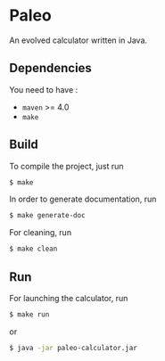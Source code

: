# Paleo

An evolved calculator written in Java.

## Dependencies

You need to have :

* `maven` >= 4.0
* `make`

## Build

To compile the project, just run 

```zsh
$ make
```

In order to generate documentation, run 

```zsh
$ make generate-doc
```

For cleaning, run 

```zsh
$ make clean
```

## Run

For launching the calculator, run 

```zsh
$ make run
``` 

or 

```zsh
$ java -jar paleo-calculator.jar
```

